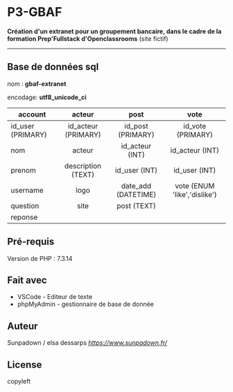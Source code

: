 
# P3-GBAF

**Création d'un extranet pour un groupement bancaire, dans le cadre de la formation Prep'Fullstack d'Openclassrooms**
(site fictif)

***

## Base de données sql

nom :
**gbaf-extranet**

encodage: 
**utf8_unicode_ci**

| account          | acteur             | post               | vote                         |
| ---------------- | :----------------: | :----------------: | :---------------------------:|
| id_user (PRIMARY)| id_acteur (PRIMARY)| id_post (PRIMARY)  | id_vote (PRIMARY)            |
| nom              | acteur             | id_acteur (INT)    | id_acteur (INT)              |
| prenom           | description (TEXT) | id_user (INT)      | id_user (INT)                |
| username         | logo               | date_add (DATETIME)| vote (ENUM 'like','dislike') |
| question         | site               | post (TEXT)        |                              |
| reponse          |                    |                    |                              |

## Pré-requis

Version de PHP : 7.3.14

## Fait avec

* VSCode - Editeur de texte
* phpMyAdmin - gestionnaire de base de donnée

## Auteur
Sunpadown / elsa dessarps
_https://www.sunpadown.fr/_

## License

copyleft